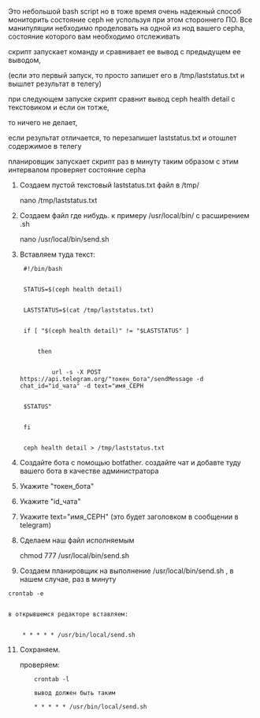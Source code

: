 Это небольшой bash script но в тоже время очень надежный способ мониторить состояние ceph не успользуя при этом стороннего ПО. 
Все манипуляции небходимо проделовать на одной из нод вашего cepha, состояние которого вам необходимо отслеживать


скрипт запускает команду  и сравнивает ее вывод с предыдущем ее выводом,


(если это первый запуск, то просто запишет его в /tmp/laststatus.txt и вышлет результат в телегу)


при следующем запуске скрипт сравнит вывод ceph health detail с текстовиком и если он тотже, 


то ничего не делает,


если результат отличается, то перезапишет laststatus.txt и отошлет содержимое в телегу﻿


планировщик запускает скрипт раз в минуту таким образом с этим интервалом проверяет состояние cepha

 

1. Создаем пустой текстовый  laststatus.txt файл в /tmp/
 
   
    nano /tmp/laststatus.txt


2. Создаем файл где нибудь. к примеру /usr/local/bin/ с расширением .sh

    
    nano /usr/local/bin/send.sh


3. Вставляем туда текст: 

		#!/bin/bash


		STATUS=$(ceph health detail)


		LASTSTATUS=$(cat /tmp/laststatus.txt)


		if [ "$(ceph health detail)" != "$LASTSTATUS" ]


			then


				url -s -X POST https://api.telegram.org/"токен_бота"/sendMessage -d chat_id="id_чата" -d text="имя_CEPH 


		$STATUS"


		fi


		ceph health detail > /tmp/laststatus.txt


 5. Создайте бота с помощью botfather. создайте чат и добавте туду вашего бота в качестве администратора

 
 6. Укажите "токен_бота"


 7. Укажите  "id_чата"


 8. Укажите  text="имя_CEPH" (это будет заголовком в сообщении в telegram)


 9. Сделаем наш файл исполняемым
    
    chmod 777 /usr/local/bin/send.sh


 10. Создаем планировщик на выполнение /usr/local/bin/send.sh , в нашем случае, раз в минуту

    
    crontab -e


 	в открывшемся редакторе вставляем:


		* * * * * /usr/bin/local/send.sh


11. Сохраняем.


	проверяем:
    
    		crontab -l

   			вывод должен быть таким

   			* * * * * /usr/bin/local/send.sh

